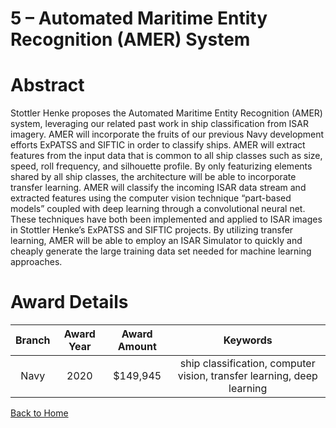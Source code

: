 
5 – Automated Maritime Entity Recognition (AMER) System
=======================================================

# Abstract


Stottler Henke proposes the Automated Maritime Entity Recognition (AMER) system, leveraging our related past work in ship classification from ISAR imagery. AMER will incorporate the fruits of our previous Navy development efforts ExPATSS and SIFTIC in order to classify ships. AMER will extract features from the input data that is common to all ship classes such as size, speed, roll frequency, and silhouette profile. By only featurizing elements shared by all ship classes, the architecture will be able to incorporate transfer learning. AMER will classify the incoming ISAR data stream and extracted features using the computer vision technique “part-based models” coupled with deep learning through a convolutional neural net. These techniques have both been implemented and applied to ISAR images in Stottler Henke’s ExPATSS and SIFTIC projects. By utilizing transfer learning, AMER will be able to employ an ISAR Simulator to quickly and cheaply generate the large training data set needed for machine learning approaches.  

# Award Details

|Branch|Award Year|Award Amount|Keywords|
| :---: | :---: | :---: | :---: |
|Navy|2020|$149,945|ship classification, computer vision, transfer learning, deep learning|
  
  


[Back to Home](https://github.com/chrischow/dod_sbir_awards#2122)
